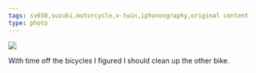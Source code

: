 ```yaml
---
tags: sv650,suzuki,motorcycle,v-twin,iphoneography,original content
type: photo
---
```

<img src="http://31.media.tumblr.com/6af497719bf7ea1bf6739eff1cc55815/tumblr_mojqeimDIy1rdkc0do1_1280.jpg" />

With time off the bicycles I figured I should clean up the other bike.
